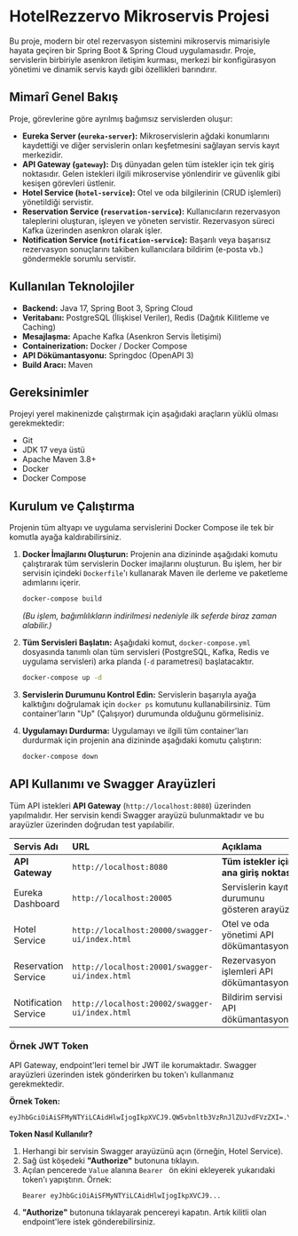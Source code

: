 # HotelRezzervo Mikroservis Projesi

Bu proje, modern bir otel rezervasyon sistemini mikroservis mimarisiyle hayata geçiren bir Spring Boot & Spring Cloud uygulamasıdır. Proje, servislerin birbiriyle asenkron iletişim kurması, merkezi bir konfigürasyon yönetimi ve dinamik servis kaydı gibi özellikleri barındırır.

## Mimarî Genel Bakış

Proje, görevlerine göre ayrılmış bağımsız servislerden oluşur:

-   **Eureka Server (`eureka-server`):** Mikroservislerin ağdaki konumlarını kaydettiği ve diğer servislerin onları keşfetmesini sağlayan servis kayıt merkezidir.
-   **API Gateway (`gateway`):** Dış dünyadan gelen tüm istekler için tek giriş noktasıdır. Gelen istekleri ilgili mikroservise yönlendirir ve güvenlik gibi kesişen görevleri üstlenir.
-   **Hotel Service (`hotel-service`):** Otel ve oda bilgilerinin (CRUD işlemleri) yönetildiği servistir.
-   **Reservation Service (`reservation-service`):** Kullanıcıların rezervasyon taleplerini oluşturan, işleyen ve yöneten servistir. Rezervasyon süreci Kafka üzerinden asenkron olarak işler.
-   **Notification Service (`notification-service`):** Başarılı veya başarısız rezervasyon sonuçlarını takiben kullanıcılara bildirim (e-posta vb.) göndermekle sorumlu servistir.

## Kullanılan Teknolojiler

-   **Backend:** Java 17, Spring Boot 3, Spring Cloud
-   **Veritabanı:** PostgreSQL (İlişkisel Veriler), Redis (Dağıtık Kilitleme ve Caching)
-   **Mesajlaşma:** Apache Kafka (Asenkron Servis İletişimi)
-   **Containerization:** Docker / Docker Compose
-   **API Dökümantasyonu:** Springdoc (OpenAPI 3)
-   **Build Aracı:** Maven

## Gereksinimler

Projeyi yerel makinenizde çalıştırmak için aşağıdaki araçların yüklü olması gerekmektedir:

-   Git
-   JDK 17 veya üstü
-   Apache Maven 3.8+
-   Docker
-   Docker Compose

## Kurulum ve Çalıştırma

Projenin tüm altyapı ve uygulama servislerini Docker Compose ile tek bir komutla ayağa kaldırabilirsiniz.

1.  **Docker İmajlarını Oluşturun:**
    Projenin ana dizininde aşağıdaki komutu çalıştırarak tüm servislerin Docker imajlarını oluşturun. Bu işlem, her bir servisin içindeki `Dockerfile`'ı kullanarak Maven ile derleme ve paketleme adımlarını içerir.
    ```bash
    docker-compose build
    ```
    *(Bu işlem, bağımlılıkların indirilmesi nedeniyle ilk seferde biraz zaman alabilir.)*

2.  **Tüm Servisleri Başlatın:**
    Aşağıdaki komut, `docker-compose.yml` dosyasında tanımlı olan tüm servisleri (PostgreSQL, Kafka, Redis ve uygulama servisleri) arka planda (`-d` parametresi) başlatacaktır.
    ```bash
    docker-compose up -d
    ```

3.  **Servislerin Durumunu Kontrol Edin:**
    Servislerin başarıyla ayağa kalktığını doğrulamak için `docker ps` komutunu kullanabilirsiniz. Tüm container'ların "Up" (Çalışıyor) durumunda olduğunu görmelisiniz.

4.  **Uygulamayı Durdurma:**
    Uygulamayı ve ilgili tüm container'ları durdurmak için projenin ana dizininde aşağıdaki komutu çalıştırın:
    ```bash
    docker-compose down
    ```

## API Kullanımı ve Swagger Arayüzleri

Tüm API istekleri **API Gateway** (`http://localhost:8080`) üzerinden yapılmalıdır. Her servisin kendi Swagger arayüzü bulunmaktadır ve bu arayüzler üzerinden doğrudan test yapılabilir.

| Servis Adı | URL                                            | Açıklama |
| :--- |:-----------------------------------------------| :--- |
| **API Gateway** | `http://localhost:8080`                        | **Tüm istekler için ana giriş noktası.** |
| Eureka Dashboard | `http://localhost:20005`                       | Servislerin kayıt durumunu gösteren arayüz. |
| Hotel Service | `http://localhost:20000/swagger-ui/index.html` | Otel ve oda yönetimi API dökümantasyonu. |
| Reservation Service | `http://localhost:20001/swagger-ui/index.html`       | Rezervasyon işlemleri API dökümantasyonu. |
| Notification Service| `http://localhost:20002/swagger-ui/index.html`       | Bildirim servisi API dökümantasyonu. |

### Örnek JWT Token

API Gateway, endpoint'leri temel bir JWT ile korumaktadır. Swagger arayüzleri üzerinden istek gönderirken bu token'ı kullanmanız gerekmektedir.

**Örnek Token:**
```
eyJhbGciOiAiSFMyNTYiLCAidHlwIjogIkpXVCJ9.QW5vbnltb3VzRnJlZUJvdFVzZXI=.Y2dWRTVnaGowTVc1bmxqS3Exb0Zib25waDdQRktYYlAyM1p1a0RLRzFodz0=
```

**Token Nasıl Kullanılır?**
1.  Herhangi bir servisin Swagger arayüzünü açın (örneğin, Hotel Service).
2.  Sağ üst köşedeki **"Authorize"** butonuna tıklayın.
3.  Açılan pencerede `Value` alanına `Bearer ` ön ekini ekleyerek yukarıdaki token'ı yapıştırın. Örnek:
    ```
    Bearer eyJhbGciOiAiSFMyNTYiLCAidHlwIjogIkpXVCJ9...
    ```
4.  **"Authorize"** butonuna tıklayarak pencereyi kapatın. Artık kilitli olan endpoint'lere istek gönderebilirsiniz.